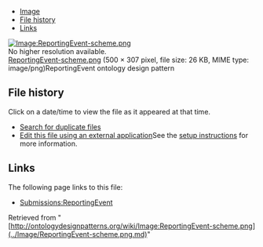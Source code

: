 * [Image](../Image/ReportingEvent-scheme.png.md#file)
* [File history](../Image/ReportingEvent-scheme.png.md#filehistory)
* [Links](../Image/ReportingEvent-scheme.png.md#filelinks)

[![Image:ReportingEvent-scheme.png](../../../images/b/b6/ReportingEvent-scheme.png)](../../../images/b/b6/ReportingEvent-scheme.png)  
No higher resolution available.  
[ReportingEvent-scheme.png](../../../images/b/b6/ReportingEvent-scheme.png)‎ (500 × 307 pixel, file size: 26 KB, MIME type: image/png)ReportingEvent ontology design pattern




## File history

Click on a date/time to view the file as it appeared at that time.



  
* [Search for duplicate files](http://ontologydesignpatterns.org/wiki/Special:FileDuplicateSearch/ReportingEvent-scheme.png "Special:FileDuplicateSearch/ReportingEvent-scheme.png")
* [Edit this file using an external application](http://ontologydesignpatterns.org/wiki/index.php?title=Image:ReportingEvent-scheme.png&action=edit&externaledit=true&mode=file "Image:ReportingEvent-scheme.png")See the [setup instructions](http://www.mediawiki.org/wiki/Manual:External_editors "http://www.mediawiki.org/wiki/Manual:External_editors") for more information.

## Links



The following page links to this file:


* [Submissions:ReportingEvent](../Submissions/ReportingEvent.md "Submissions:ReportingEvent")


Retrieved from "[http://ontologydesignpatterns.org/wiki/Image:ReportingEvent-scheme.png](../Image/ReportingEvent-scheme.png.md)"